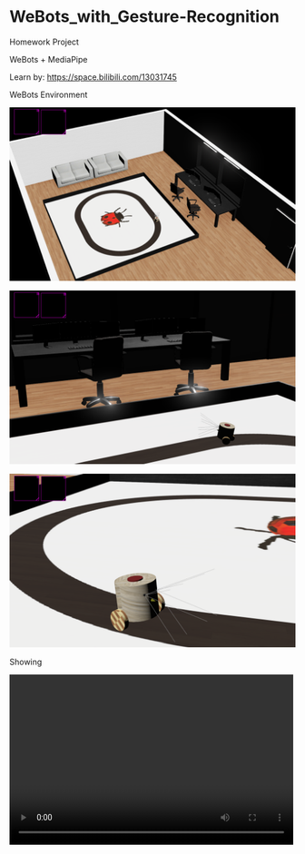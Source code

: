 # WeBots_with_Gesture-Recognition
Homework Project

WeBots + MediaPipe

Learn by: https://space.bilibili.com/13031745

WeBots Environment

![Image text](https://github.com/namediffcult/WeBots_with_Gesture-Recognition/blob/main/WeBots_Screenshots/1.png)

![Image text](https://github.com/namediffcult/WeBots_with_Gesture-Recognition/blob/main/WeBots_Screenshots/2.png)

![Image text](https://github.com/namediffcult/WeBots_with_Gesture-Recognition/blob/main/WeBots_Screenshots/3.png)

Showing

<video src="https://github.com/namediffcult/WeBots_with_Gesture-Recognition/blob/main/Video_Showing/20230505_.mp4" controls="controls" width="500" height="300"></video>

